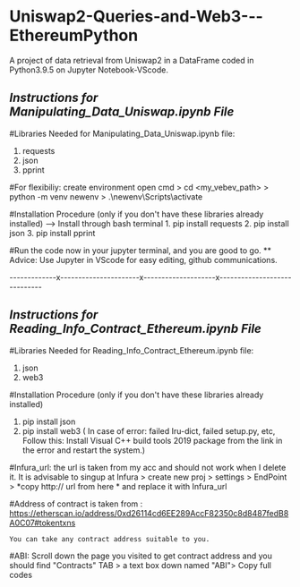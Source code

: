 # Uniswap2-Queries-and-Web3---EthereumPython
A project of data retrieval from Uniswap2 in a DataFrame coded in Python3.9.5 on Jupyter Notebook-VScode. 

***Instructions for Manipulating_Data_Uniswap.ipynb File***
-----------------------------------------------------------------
#Libraries Needed for Manipulating_Data_Uniswap.ipynb file:
1. requests
2. json
3. pprint 

#For flexibiliy: create environment
    open cmd
       > cd <my_vebev_path>
       > python -m venv newenv
       > .\newenv\Scripts\activate

#Installation Procedure (only if you don't have these libraries already installed)
--> Install through bash terminal
    1. pip install requests
    2. pip install json
    3. pip install pprint

#Run the code now in your jupyter terminal, and you are good to go.
** Advice: Use Jupyter in VScode for easy editing, github communications.

-------------x----------------------x--------------------x-----------------------------

***Instructions for Reading_Info_Contract_Ethereum.ipynb File***
------------------------------------------------------------------
#Libraries Needed for Reading_Info_Contract_Ethereum.ipynb file:
1. json
2. web3

#Installation Procedure (only if you don't have these libraries already installed)
1. pip install json
2. pip install web3
    ( In case of error: failed Iru-dict, failed setup.py, etc, Follow this:
        Install Visual C++ build tools 2019 package from the link in the error and restart the system.)

#Infura_url:
  the url is taken from my acc and should not work when I delete it.
  It is advisable to singup at Infura > create new proj > settings > EndPoint > *copy http:// url from here * and replace it with Infura_url

#Address of contract is taken from :
    https://etherscan.io/address/0xd26114cd6EE289AccF82350c8d8487fedB8A0C07#tokentxns

    You can take any contract address suitable to you.

#ABI:
    Scroll down the page you visited to get contract address and you should find "Contracts" TAB > a text box down named "ABI"> Copy full codes
